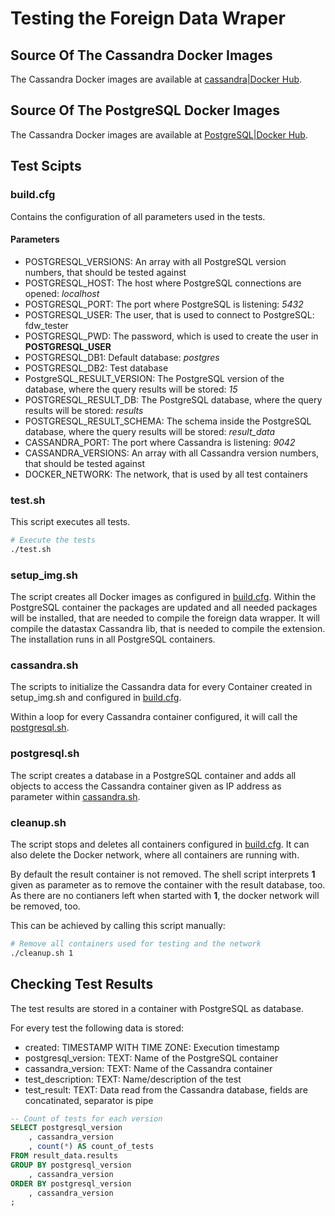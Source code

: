 # Testing the Foreign Data Wraper

## Source Of The Cassandra Docker Images

The Cassandra Docker images are available at [cassandra|Docker Hub](https://hub.docker.com/_/cassandra/).

## Source Of The PostgreSQL Docker Images

The Cassandra Docker images are available at [PostgreSQL|Docker Hub](https://hub.docker.com/_/postgres/).

## Test Scipts

### build.cfg

Contains the configuration of all parameters used in the tests.

#### Parameters

- POSTGRESQL_VERSIONS: An array with all PostgreSQL version numbers, that should be tested against
- POSTGRESQL_HOST: The host where PostgreSQL connections are opened: _localhost_
- POSTGRESQL_PORT: The port where PostgreSQL is listening: _5432_
- POSTGRESQL_USER: The user, that is used to connect to PostgreSQL: fdw_tester
- POSTGRESQL_PWD: The password, which is used to create the user in **POSTGRESQL_USER**
- POSTGRESQL_DB1: Default database: _postgres_
- POSTGRESQL_DB2: Test database
- PostgreSQL_RESULT_VERSION: The PostgreSQL version of the database, where the query results will be stored: _15_
- POSTGRESQL_RESULT_DB: The PostgreSQL database, where the query results will be stored: _results_
- POSTGRESQL_RESULT_SCHEMA: The schema inside the PostgreSQL database, where the query results will be stored: _result_data_
- CASSANDRA_PORT: The port where Cassandra is listening: _9042_
- CASSANDRA_VERSIONS: An array with all Cassandra version numbers, that should be tested against
- DOCKER_NETWORK: The network, that is used by all test containers

### test.sh

This script executes all tests.

```bash
# Execute the tests
./test.sh
```

### setup_img.sh

The script creates all Docker images as configured in [build.cfg](#buildcfg). Within the PostgreSQL container the packages are updated and all needed packages will be installed, that are needed to compile the foreign data wrapper. It will compile the datastax Cassandra lib, that is needed to compile the extension.<br />
The installation runs in all PostgreSQL containers.

### cassandra.sh

The scripts to initialize the Cassandra data for every Container created in setup_img.sh and configured in [build.cfg](#buildcfg).

Within a loop for every Cassandra container configured, it will call the [postgresql.sh](#postgresqlsh).

### postgresql.sh

The script creates a database in a PostgreSQL container and adds all objects to access the Cassandra container given as IP address as parameter within [cassandra.sh](#cassandrash).

### cleanup.sh

The script stops and deletes all containers configured in [build.cfg](#buildcfg). It can also delete the Docker network, where all containers are running with.

By default the result container is not removed. The shell script interprets **1** given as parameter as to remove the container with the result database, too.<br />
As there are no contianers left when started with **1**, the docker network will be removed, too.

This can be achieved by calling this script manually:

```bash
# Remove all containers used for testing and the network
./cleanup.sh 1
```

## Checking Test Results

The test results are stored in a container with PostgreSQL as database.

For every test the following data is stored:

- created: TIMESTAMP WITH TIME ZONE: Execution timestamp
- postgresql_version: TEXT: Name of the PostgreSQL container
- cassandra_version: TEXT: Name of the Cassandra container
- test_description: TEXT: Name/description of the test
- test_result: TEXT: Data read from the Cassandra database, fields are concatinated, separator is pipe

```sql
-- Count of tests for each version
SELECT postgresql_version
    , cassandra_version
    , count(*) AS count_of_tests
FROM result_data.results
GROUP BY postgresql_version
    , cassandra_version
ORDER BY postgresql_version
    , cassandra_version
;
```
